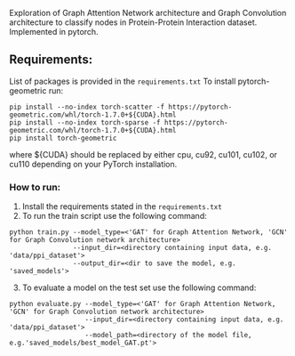 Exploration of Graph Attention Network architecture and Graph Convolution architecture 
to classify nodes in Protein-Protein Interaction dataset.  
Implemented in pytorch.  

## Requirements:
List of packages is provided in the `requirements.txt` 
To install pytorch-geometric run:
```
pip install --no-index torch-scatter -f https://pytorch-geometric.com/whl/torch-1.7.0+${CUDA}.html
pip install --no-index torch-sparse -f https://pytorch-geometric.com/whl/torch-1.7.0+${CUDA}.html
pip install torch-geometric
```
where ${CUDA} should be replaced by either cpu, cu92, cu101, cu102, or cu110 depending on your PyTorch installation.  

### How to run:
1. Install the requirements stated in the `requirements.txt`
2. To run the train script use the following command:
```
python train.py --model_type=<'GAT' for Graph Attention Network, 'GCN' for Graph Convolution network architecture>  
                --input_dir=<directory containing input data, e.g. 'data/ppi_dataset'>  
                --output_dir=<dir to save the model, e.g. 'saved_models'>
```  
3. To evaluate a model on the test set use the following command:
```
python evaluate.py --model_type=<'GAT' for Graph Attention Network, 'GCN' for Graph Convolution network architecture>  
                   --input_dir=<directory containing input data, e.g. 'data/ppi_dataset'>  
                   --model_path=<directory of the model file, e.g.'saved_models/best_model_GAT.pt'>
```
